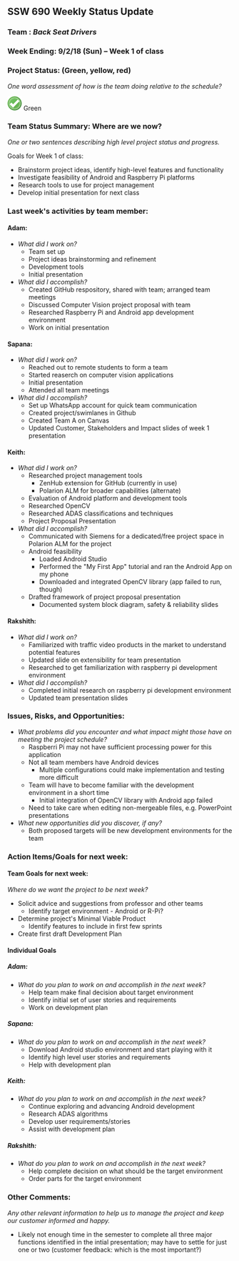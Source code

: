 ## SSW 690 Weekly Status Update 

### Team : _Back Seat Drivers_

### Week Ending: 9/2/18 (Sun) – Week 1 of class

### Project Status: (Green, yellow, red)

_One word assessment of how is the team doing relative to the schedule?_

![Green](https://github.com/Scarabyte/SSW690-Project/blob/master/docs/StatusUpdates/status_green.png) Green

### Team Status Summary: Where are we now?

_One or two sentences describing high level project status and progress._

Goals for Week 1 of class:
* Brainstorm project ideas, identify high-level features and functionality
* Investigate feasibility of Android and Raspberry Pi platforms
* Research tools to use for project management
* Develop initial presentation for next class

### Last week&#39;s activities by team member:

#### Adam:

* _What did I work on?_
  * Team set up
  * Project ideas brainstorming and refinement
  * Development tools
  * Initial presentation
* _What did I accomplish?_
  * Created GitHub respository, shared with team; arranged team meetings
  * Discussed Computer Vision project proposal with team
  * Researched Raspberry Pi and Android app development environment
  * Work on initial presentation

#### Sapana:

* _What did I work on?_
  * Reached out to remote students to form a team
  * Started reaserch on computer vision applications 
  * Initial presentation
  * Attended all team meetings
* _What did I accomplish?_
  * Set up WhatsApp account for quick team communication
  * Created project/swimlanes in Github
  * Created Team A on Canvas 
  * Updated Customer, Stakeholders and Impact slides of week 1 presentation

#### Keith:

* _What did I work on?_
  * Researched project management tools
    * ZenHub extension for GitHub (currently in use)
    * Polarion ALM for broader capabilities (alternate)
  * Evaluation of Android platform and development tools
  * Researched OpenCV
  * Researched ADAS classifications and techniques
  * Project Proposal Presentation
* _What did I accomplish?_
  * Communicated with Siemens for a dedicated/free project space in Polarion ALM for the project
  * Android feasibility
    * Loaded Android Studio
    * Performed the "My First App" tutorial and ran the Android App on my phone
    * Downloaded and integrated OpenCV library (app failed to run, though)
  * Drafted framework of project proposal presentation
    * Documented system block diagram, safety & reliability slides

#### Rakshith:

* _What did I work on?_
  * Familiarized with traffic video products in the market to understand potential features
  * Updated slide on extensibility for team presentation
  * Researched to get familiarization with raspberry pi development environment
* _What did I accomplish?_
  * Completed initial research on raspberry pi development environment
  * Updated team presentation slides

### Issues, Risks, and Opportunities:

* _What problems did you encounter and what impact might those have on meeting the project schedule?_
  * Raspberri Pi may not have sufficient processing power for this application
  * Not all team members have Android devices
    * Multiple configurations could make implementation and testing more difficult
  * Team will have to become familiar with the development environment in a short time
    * Initial integration of OpenCV library with Android app failed
  * Need to take care when editing non-mergeable files, e.g. PowerPoint presentations
* _What new opportunities did you discover, if any?_
  * Both proposed targets will be new development environments for the team

### Action Items/Goals for next week:

#### Team Goals for next week:

_Where do we want the project to be next week?_
* Solicit advice and suggestions from professor and other teams
  * Identify target environment - Android or R-Pi?
* Determine project's Minimal Viable Product
  * Identify features to include in first few sprints
* Create first draft Development Plan

#### Individual Goals

##### Adam:

- _What do you plan to work on and accomplish in the next week?_
  * Help team make final decision about target environment
  * Identify initial set of user stories and requirements
  * Work on development plan

##### Sapana:

- _What do you plan to work on and accomplish in the next week?_
  * Download Android studio environment and start playing with it
  * Identify high level user stories and requirements
  * Help with development plan

##### Keith:

- _What do you plan to work on and accomplish in the next week?_
  * Continue exploring and advancing Android development
  * Research ADAS algorithms
  * Develop user requirements/stories
  * Assist with development plan

##### Rakshith:

- _What do you plan to work on and accomplish in the next week?_
  * Help complete decision on what should be the target environment
  * Order parts for the target environment

### Other Comments:

_Any other relevant information to help us to manage the project and keep our customer informed and happy._
  * Likely not enough time in the semester to complete all three major functions identified in the intial presentation;
    may have to settle for just one or two (customer feedback: which is the most important?)
